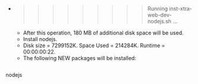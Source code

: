 * >>>>>>>>> Running inst-xtra-web-dev-nodejs.sh ...
  * After this operation, 180 MB of additional disk space will be used.
  * Install nodejs.
  * Disk size = 7299152K. Space Used = 214284K. Runtime = 00:00:00:22.
  * The following NEW packages will be installed:
  ```bash
nodejs
  ```
